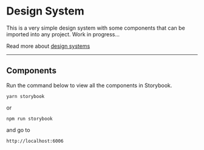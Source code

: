 # Design System

This is a very simple design system with some components that can be imported into any project. Work in progress...

Read more about [design systems](https://storybook.js.org/tutorials/design-systems-for-developers/react/en/introduction)

---

## Components

Run the command below to view all the components in Storybook.

    yarn storybook

or

    npm run storybook

and go to

    http://localhost:6006
